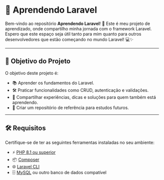 # 🌟 Aprendendo Laravel

Bem-vindo ao repositório **Aprendendo Laravel**! 🚀 Este é meu projeto de aprendizado, onde compartilho minha jornada com o framework Laravel. Espero que este espaço seja útil tanto para mim quanto para outros desenvolvedores que estão começando no mundo Laravel! 💻✨

---

## 🎯 Objetivo do Projeto

O objetivo deste projeto é:

- 📚 Aprender os fundamentos do Laravel.
- 🛠️ Praticar funcionalidades como CRUD, autenticação e validações.
- 🤝 Compartilhar experiências, dicas e soluções para quem também está aprendendo.
- 📂 Criar um repositório de referência para estudos futuros.

---

## 🛠️ Requisitos

Certifique-se de ter as seguintes ferramentas instaladas no seu ambiente:

- ⚡ [PHP 8.1 ou superior](https://www.php.net/downloads)  
- 📦 [Composer](https://getcomposer.org/)  
- 🌐 [Laravel CLI](https://laravel.com/)  
- 🗄️ [MySQL](https://www.mysql.com/) ou outro banco de dados compatível